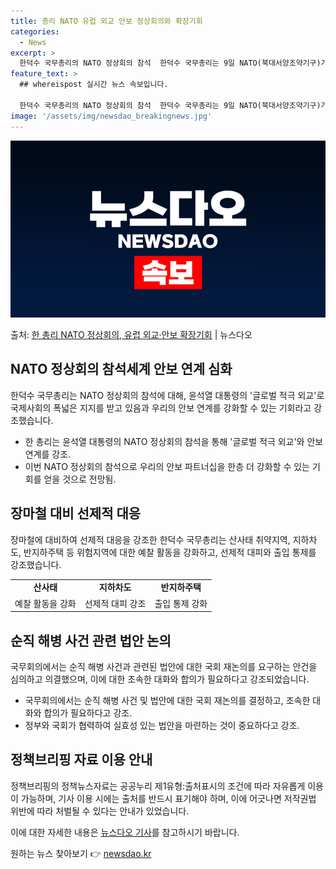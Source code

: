 ```yaml
---
title: 총리 NATO 유럽 외교 안보 정상회의와 확장기회
categories:
  - News
excerpt: >
  한덕수 국무총리의 NATO 정상회의 참석  한덕수 국무총리는 9일 NATO(북대서양조약기구)가 우리 외교와 …
feature_text: >
  ## whereispost 실시간 뉴스 속보입니다.

  한덕수 국무총리의 NATO 정상회의 참석  한덕수 국무총리는 9일 NATO(북대서양조약기구)가 우리 외교와 …
image: '/assets/img/newsdao_breakingnews.jpg'
---
```


![뉴스다오 속보](/assets/img/newsdao_breakingnews.jpg)

<p>출처: <a href="https://newsdao.kr/4692" rel="dofollow">한 총리 NATO 정상회의, 유럽 외교·안보 확장기회</a> | 뉴스다오</p>

<h2 data-ke-size="size26">NATO 정상회의 참석세계 안보 연계 심화</h2>
<p data-ke-size="size16">한덕수 국무총리는 NATO 정상회의 참석에 대해, 윤석열 대통령의 '글로벌 적극 외교'로 국제사회의 폭넓은 지지를 받고 있음과 우리의 안보 연계를 강화할 수 있는 기회라고 강조했습니다.</p>
<ul>
<li>한 총리는 윤석열 대통령의 NATO 정상회의 참석을 통해 '글로벌 적극 외교'와 안보 연계를 강조.</li>
<li>이번 NATO 정상회의 참석으로 우리의 안보 파트너십을 한층 더 강화할 수 있는 기회를 얻을 것으로 전망됨.</li>
</ul>

<h2 data-ke-size="size26">장마철 대비 선제적 대응</h2>
<p data-ke-size="size16">장마철에 대비하여 선제적 대응을 강조한 한덕수 국무총리는 산사태 취약지역, 지하차도, 반지하주택 등 위험지역에 대한 예찰 활동을 강화하고, 선제적 대피와 출입 통제를 강조했습니다.</p>
<table>
  <tr>
    <td style="text-align: center; height: 17px;"><b>산사태</b></td>
    <td style="text-align: center; height: 17px;"><b>지하차도</b></td>
    <td style="text-align: center; height: 17px;"><b>반지하주택</b></td>
  </tr>
  <tr>
    <td style="text-align: center; height: 17px;">예찰 활동을 강화</td>
    <td style="text-align: center; height: 17px;">선제적 대피 강조</td>
    <td style="text-align: center; height: 17px;">출입 통제 강화</td>
  </tr>
</table>

<h2 data-ke-size="size26">순직 해병 사건 관련 법안 논의</h2>
<p data-ke-size="size16">국무회의에서는 순직 해병 사건과 관련된 법안에 대한 국회 재논의를 요구하는 안건을 심의하고 의결했으며, 이에 대한 조속한 대화와 합의가 필요하다고 강조되었습니다.</p>
<ul>
  <li>국무회의에서는 순직 해병 사건 및 법안에 대한 국회 재논의를 결정하고, 조속한 대화와 합의가 필요하다고 강조.</li>
  <li>정부와 국회가 협력하여 실효성 있는 법안을 마련하는 것이 중요하다고 강조.</li>
</ul>

<h2 data-ke-size="size26">정책브리핑 자료 이용 안내</h2>
<p data-ke-size="size16">정책브리핑의 정책뉴스자료는 공공누리 제1유형:출처표시의 조건에 따라 자유롭게 이용이 가능하며, 기사 이용 시에는 출처를 반드시 표기해야 하며, 이에 어긋나면 저작권법 위반에 따라 처벌될 수 있다는 안내가 있었습니다.</p>

이에 대한 자세한 내용은 [뉴스다오 기사](https://newsdao.kr/4692)를 참고하시기 바랍니다. 

원하는 뉴스 찾아보기 👉 <a href="https://newsdao.kr" rel="dofollow">newsdao.kr</a>


